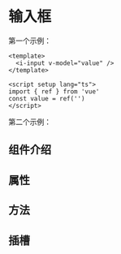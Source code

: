 # 输入框

第一个示例：

```vue preview
<template>
  <i-input v-model="value" />
</template>

<script setup lang="ts">
import { ref } from 'vue'
const value = ref('')
</script>
```

第二个示例：

## 组件介绍

## 属性

## 方法

## 插槽

